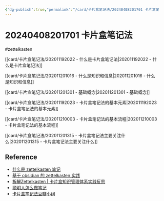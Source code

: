 ```yaml
---
{"dg-publish":true,"permalink":"/card/卡片盒笔记法/20240408201701 卡片盒笔记法/","noteIcon":"2","created":"2020-11-19T12:52:21+08:00","updated":"2024-04-08T20:17:09+08:00"}
---
```



# 20240408201701 卡片盒笔记法

#zettelkasten

[[card/卡片盒笔记法/202011192022 - 什么是卡片盒笔记法\|202011192022 - 什么是卡片盒笔记法]]

[[card/卡片盒笔记法/202011201016 - 什么是知识和信息\|202011201016 - 什么是知识和信息]]

[[card/卡片盒笔记法/202011201301 - 基础概念\|202011201301 - 基础概念]]

[[card/卡片盒笔记法/202011192023 - 卡片盒笔记法的基本元素\|202011192023 - 卡片盒笔记法的基本元素]]

[[card/卡片盒笔记法/202011210003 - 卡片盒笔记法的基本流程\|202011210003 - 卡片盒笔记法的基本流程]]

[[card/卡片盒笔记法/202011201315 - 卡片盒笔记法主要关注什么\|202011201315 - 卡片盒笔记法主要关注什么]]

## Reference

- [什么是 zettelkasten 笔记](https://www.zhihu.com/question/384309878/answer/1120682799)
- [基于 obsidian 的 zettelkasten 实践](https://blog.jimmylv.info/2020-06-03-zettelkasten-in-action/)
- [拆解Zettelkasten | 卡片盒知识管理体系实践反思](https://flynngao.github.io/2020/07/18/zettelkasten-1)
- [聪明人怎么做笔记](https://zhuanlan.zhihu.com/p/136427760)
- [卡片盒笔记法豆瓣小组](https://book.douban.com/subject/30216624/)
